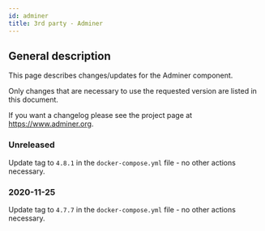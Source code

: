 ```yaml
---
id: adminer
title: 3rd party - Adminer
---
```


## General description

This page describes changes/updates for the Adminer component.

Only changes that are necessary to use the requested version are listed in this document.

If you want a changelog please see the project page at https://www.adminer.org.

### Unreleased

Update tag to `4.8.1` in the `docker-compose.yml` file - no other actions necessary.

### 2020-11-25

Update tag to `4.7.7` in the `docker-compose.yml` file - no other actions necessary.
